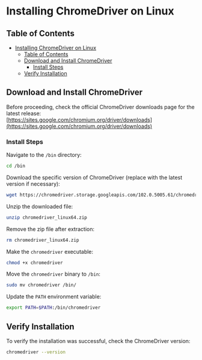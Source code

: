 # Installing ChromeDriver on Linux

## Table of Contents

- [Installing ChromeDriver on Linux](#installing-chromedriver-on-linux)
  - [Table of Contents](#table-of-contents)
  - [Download and Install ChromeDriver](#download-and-install-chromedriver)
    - [Install Steps](#install-steps)
  - [Verify Installation](#verify-installation)

## Download and Install ChromeDriver

Before proceeding, check the official ChromeDriver downloads page for the latest release:  
[https://sites.google.com/chromium.org/driver/downloads](https://sites.google.com/chromium.org/driver/downloads)

### Install Steps

Navigate to the `/bin` directory:

```bash
cd /bin
```

Download the specific version of ChromeDriver (replace with the latest version if necessary):

```bash
wget https://chromedriver.storage.googleapis.com/102.0.5005.61/chromedriver_linux64.zip
```

Unzip the downloaded file:

```bash
unzip chromedriver_linux64.zip
```

Remove the zip file after extraction:

```bash
rm chromedriver_linux64.zip
```

Make the `chromedriver` executable:

```bash
chmod +x chromedriver
```

Move the `chromedriver` binary to `/bin`:

```bash
sudo mv chromedriver /bin/
```

Update the `PATH` environment variable:

```bash
export PATH=$PATH:/bin/chromedriver
```

## Verify Installation

To verify the installation was successful, check the ChromeDriver version:

```bash
chromedriver --version
```
